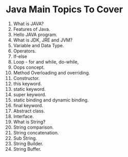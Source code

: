 # Java Main Topics To Cover

1. What is JAVA?
2. Features of Java.
3. Hello JAVA program.
4. What is JDK, JRE and JVM?
5. Variable and Data Type.
6. Operators.
7. If-else
8. Loop - for and while, do-while,
9. Oops concept.
10. Method Overloading and overriding.
11. Constructor.
12. this keyword.
13. static keyword.
14. super keyword.
15. static binding and dynamic binding.
16. final keyword.
17. Abstract class.
18. Interface.
19. What is String?
20. String comparison.
21. String concatenation.
22. Sub String.
23. String Builder.
24. String Buffer.
